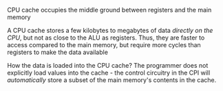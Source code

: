 CPU cache occupies the middle ground between registers and the main memory

A CPU cache stores a few kilobytes to megabytes of data *directly on the CPU*, but not as close to the ALU as registers. Thus, they are faster to access compared to the main memory, but require more cycles than registers to make the data available

How the data is loaded into the CPU cache? The programmer does not explicitly load values into the cache - the control circuitry in the CPI will *automatically* store a subset of the main memory's contents in the cache.